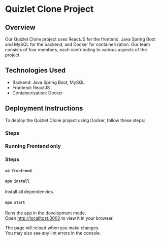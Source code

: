 # Quizlet Clone Project

## Overview

Our Quizlet Clone project uses ReactJS for the frontend, Java Spring Boot and MySQL for the backend, and Docker for containerization. Our team consists of four members, each contributing to various aspects of the project.


## Technologies Used
- Backend: Java Spring Boot, MySQL 
- Frontend: ReactJS
- Containerization: Docker

## Deployment Instructions
To deploy the Quizlet Clone project using Docker, follow these steps:

### Steps

### Running Frontend only

### Steps

#### `cd front-end`

#### `npm install`
Install all dependencies.

#### `npm start`

Runs the app in the development mode.\
Open [http://localhost:3000](http://localhost:3000) to view it in your browser.

The page will reload when you make changes.\
You may also see any lint errors in the console.

